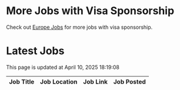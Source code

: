 # More Jobs with Visa Sponsorship

Check out [Europe Jobs](https://github.com/sureshparimi/europejobs#latest-jobs) for more jobs with visa sponsorship.

# Latest Jobs

This page is updated at April 10, 2025 18:19:08

| Job Title | Job Location | Job Link | Job Posted |
| --- | --- | --- | --- |
